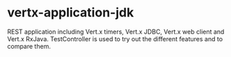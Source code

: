 # vertx-application-jdk
REST application including Vert.x timers, Vert.x JDBC, Vert.x web client and Vert.x RxJava. TestController is used to try out the different features and to compare them. 
